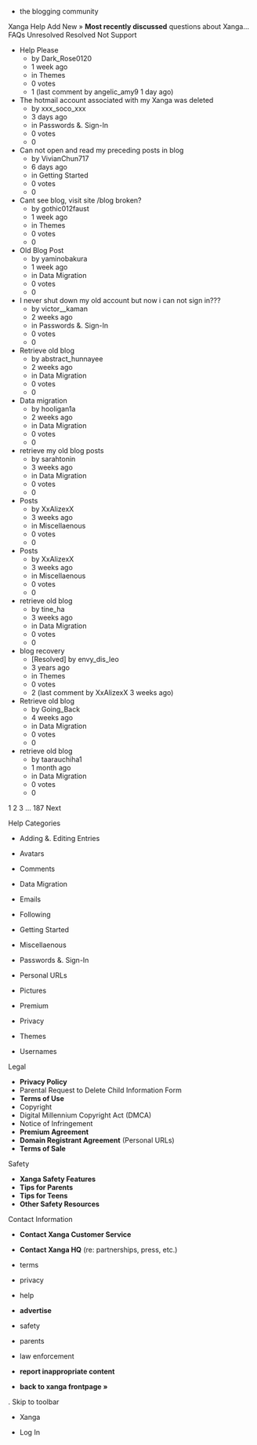 *   the blogging community

Xanga Help Add New » **Most recently discussed** questions about Xanga… FAQs Unresolved Resolved Not Support

*   Help Please
    *   by Dark\_Rose0120
    *   1 week ago
    *   in Themes
    *   0 votes
    *   1 (last comment by angelic\_amy9 1 day ago)
*   The hotmail account associated with my Xanga was deleted
    *   by xxx\_soco\_xxx
    *   3 days ago
    *   in Passwords &. Sign-In
    *   0 votes
    *   0
*   Can not open and read my preceding posts in blog
    *   by VivianChun717
    *   6 days ago
    *   in Getting Started
    *   0 votes
    *   0
*   Cant see blog, visit site /blog broken?
    *   by gothic012faust
    *   1 week ago
    *   in Themes
    *   0 votes
    *   0
*   Old Blog Post
    *   by yaminobakura
    *   1 week ago
    *   in Data Migration
    *   0 votes
    *   0
*   I never shut down my old account but now i can not sign in???
    *   by victor\_\_kaman
    *   2 weeks ago
    *   in Passwords &. Sign-In
    *   0 votes
    *   0
*   Retrieve old blog
    *   by abstract\_hunnayee
    *   2 weeks ago
    *   in Data Migration
    *   0 votes
    *   0
*   Data migration
    *   by hooligan1a
    *   2 weeks ago
    *   in Data Migration
    *   0 votes
    *   0
*   retrieve my old blog posts
    *   by sarahtonin
    *   3 weeks ago
    *   in Data Migration
    *   0 votes
    *   0
*   Posts
    *   by XxAlizexX
    *   3 weeks ago
    *   in Miscellaenous
    *   0 votes
    *   0
*   Posts
    *   by XxAlizexX
    *   3 weeks ago
    *   in Miscellaenous
    *   0 votes
    *   0
*   retrieve old blog
    *   by tine\_ha
    *   3 weeks ago
    *   in Data Migration
    *   0 votes
    *   0
*   blog recovery
    *   \[Resolved\] by envy\_dis\_leo
    *   3 years ago
    *   in Themes
    *   0 votes
    *   2 (last comment by XxAlizexX 3 weeks ago)
*   Retrieve old blog
    *   by Going\_Back
    *   4 weeks ago
    *   in Data Migration
    *   0 votes
    *   0
*   retrieve old blog
    *   by taarauchiha1
    *   1 month ago
    *   in Data Migration
    *   0 votes
    *   0

1 2 3 ... 187 Next

Help Categories

*   Adding &. Editing Entries
*   Avatars
*   Comments
*   Data Migration
*   Emails
*   Following
*   Getting Started
*   Miscellaenous

*   Passwords &. Sign-In
*   Personal URLs
*   Pictures
*   Premium
*   Privacy
*   Themes
*   Usernames

Legal

*   **Privacy Policy**
*   Parental Request to Delete Child Information Form
*   **Terms of Use**
*   Copyright
*   Digital Millennium Copyright Act (DMCA)
*   Notice of Infringement
*   **Premium Agreement**
*   **Domain Registrant Agreement** (Personal URLs)
*   **Terms of Sale**

Safety

*   **Xanga Safety Features**
*   **Tips for Parents**
*   **Tips for Teens**
*   **Other Safety Resources**

Contact Information

*   **Contact Xanga Customer Service**
*   **Contact Xanga HQ** (re: partnerships, press, etc.)

*   terms
*   privacy
*   help
*   **advertise**

*   safety
*   parents
*   law enforcement
*   **report inappropriate content**

*   **back to xanga frontpage »**

<img src="http://pixel.quantserve.com/pixel/p-87h-iNOVooym2.gif" style="display: none" height="1" width="1" alt="Quantcast"/>. Skip to toolbar

*   Xanga

*   Log In
